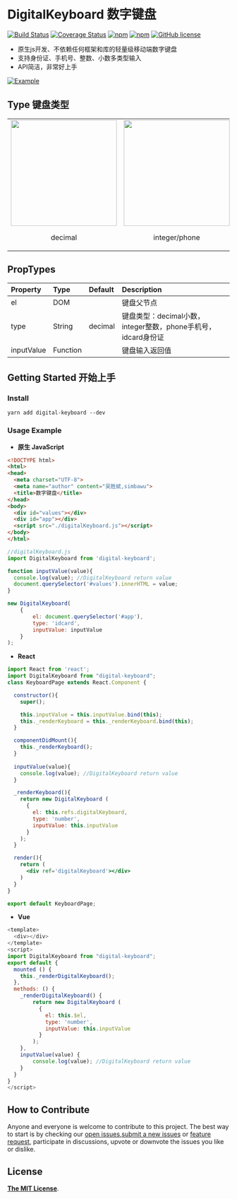 # DigitalKeyboard 数字键盘

[![Build Status](https://travis-ci.org/simbawus/DigitalKeyboard.svg?branch=master)](https://travis-ci.org/simbawus/DigitalKeyboard)
[![Coverage Status](https://coveralls.io/repos/github/simbawus/DigitalKeyboard/badge.svg?branch=master)](https://coveralls.io/github/simbawus/DigitalKeyboard?branch=master)
[![npm](https://img.shields.io/npm/v/digital-keyboard.svg)](https://www.npmjs.com/package/digital-keyboard)
[![npm](https://img.shields.io/npm/dt/digital-keyboard.svg)](https://www.npmjs.com/package/digital-keyboard)
[![GitHub license](https://img.shields.io/github/license/simbawus/DigitalKeyboard.svg)](https://github.com/simbawus/DigitalKeyboard/blob/master/LICENSE)

- 原生js开发、不依赖任何框架和库的轻量级移动端数字键盘
- 支持身份证、手机号、整数、小数多类型输入
- API简洁，非常好上手

[![Example](https://i.loli.net/2018/05/16/5afc5086957b3.gif)](https://i.loli.net/2018/05/16/5afc5086957b3.gif)

## Type 键盘类型

<table>
  <tbody>
    <tr>
      <td align="center" valign="middle">
        <img width="240px" src="https://i.loli.net/2018/05/16/5afc5360a4c21.jpg">
        <p>decimal</p>
      </td>
      <td align="center" valign="middle">
        <img width="240px" src="https://i.loli.net/2018/05/17/5afc59314b61c.jpg">
        <p>integer/phone</p>
      </td>
      <td align="center" valign="middle">
        <img width="240px" src="https://i.loli.net/2018/05/16/5afc5360c635f.jpg">
        <p>idcard</p>
      </td>
    </tr>
  </tbody>
</table>

## PropTypes

| Property        | Type     | Default      | Description           |
| :-------------- | :------- | :----------- | :-------------------- |
| el | DOM |  | 键盘父节点  |
| type  | String   | decimal | 键盘类型：decimal小数，integer整数，phone手机号，idcard身份证 |
| inputValue    | Function   |  | 键盘输入返回值      |

## Getting Started 开始上手

### Install

```shell
yarn add digital-keyboard --dev
```

### Usage Example

- **原生 JavaScript**

```html
<!DOCTYPE html>
<html>
<head>
  <meta charset="UTF-8">
  <meta name="author" content="吴胜斌,simbawu">
  <title>数字键盘</title>
</head>
<body>
  <div id="values"></div>
  <div id="app"></div>
  <script src="./digitalKeyboard.js"></script>
</body>
</html>
```

```javascript
//digitalKeyboard.js
import DigitalKeyboard from 'digital-keyboard';

function inputValue(value){
  console.log(value); //DigitalKeyboard return value
  document.querySelector('#values').innerHTML = value;
}

new DigitalKeyboard(
    {
        el: document.querySelector('#app'), 
        type: 'idcard', 
        inputValue: inputValue
    }
);
```

- **React**

```jsx
import React from 'react';
import DigitalKeyboard from "digital-keyboard";
class KeyboardPage extends React.Component {

  constructor(){
    super();

    this.inputValue = this.inputValue.bind(this);
    this._renderKeyboard = this._renderKeyboard.bind(this);
  }

  componentDidMount(){
    this._renderKeyboard();
  }
    
  inputValue(value){
	console.log(value); //DigitalKeyboard return value
  }

  _renderKeyboard(){
    return new DigitalKeyboard (
      {
        el: this.refs.digitalKeyboard,
        type: 'number',
        inputValue: this.inputValue
      }
    );
  }

  render(){
    return (
      <div ref='digitalKeyboard'></div>
    )
  }
}

export default KeyboardPage;
```

- **Vue**

```js
<template>
  <div></div>
</template>
<script>
import DigitalKeyboard from "digital-keyboard";
export default {
  mounted () {
    this._renderDigitalKeyboard();
  },
  methods: () {
    _renderDigitalKeyboard() {
    	return new DigitalKeyboard (
          {
            el: this.$el,
            type: 'number',
            inputValue: this.inputValue
          }
        );
	},
    inputValue(value) {
		console.log(value); //DigitalKeyboard return value
    }
  }
}
</script>
```
## How to Contribute

Anyone and everyone is welcome to contribute to this project. The best way to start is by checking our [open issues](https://github.com/simbawus/DigitalKeyboard/issues),[submit a new issues](https://github.com/simbawus/DigitalKeyboard/issues/new?labels=bug) or [feature request](https://github.com/simbawus/DigitalKeyboard/issues/new?labels=enhancement), participate in discussions, upvote or downvote the issues you like or dislike.

## License

[**The MIT License**](http://opensource.org/licenses/MIT).

